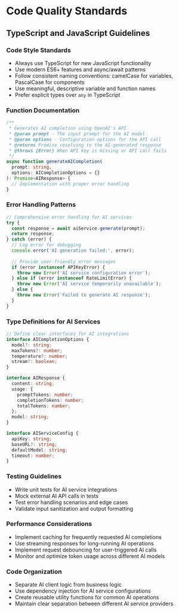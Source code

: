 # Code Quality Standards

## TypeScript and JavaScript Guidelines

### Code Style Standards
- Always use TypeScript for new JavaScript functionality
- Use modern ES6+ features and async/await patterns
- Follow consistent naming conventions: camelCase for variables, PascalCase for components
- Use meaningful, descriptive variable and function names
- Prefer explicit types over `any` in TypeScript

### Function Documentation
```typescript
/**
 * Generates AI completion using OpenAI's API
 * @param prompt - The input prompt for the AI model
 * @param options - Configuration options for the API call
 * @returns Promise resolving to the AI-generated response
 * @throws {Error} When API key is missing or API call fails
 */
async function generateAICompletion(
  prompt: string, 
  options: AICompletionOptions = {}
): Promise<AIResponse> {
  // Implementation with proper error handling
}
```

### Error Handling Patterns
```typescript
// Comprehensive error handling for AI services
try {
  const response = await aiService.generate(prompt);
  return response;
} catch (error) {
  // Log error for debugging
  console.error('AI generation failed:', error);
  
  // Provide user-friendly error messages
  if (error instanceof APIKeyError) {
    throw new Error('AI service configuration error');
  } else if (error instanceof RateLimitError) {
    throw new Error('AI service temporarily unavailable');
  } else {
    throw new Error('Failed to generate AI response');
  }
}
```

### Type Definitions for AI Services
```typescript
// Define clear interfaces for AI integrations
interface AICompletionOptions {
  model?: string;
  maxTokens?: number;
  temperature?: number;
  stream?: boolean;
}

interface AIResponse {
  content: string;
  usage: {
    promptTokens: number;
    completionTokens: number;
    totalTokens: number;
  };
  model: string;
}

interface AIServiceConfig {
  apiKey: string;
  baseURL?: string;
  defaultModel: string;
  timeout: number;
}
```

### Testing Guidelines
- Write unit tests for AI service integrations
- Mock external AI API calls in tests
- Test error handling scenarios and edge cases
- Validate input sanitization and output formatting

### Performance Considerations
- Implement caching for frequently requested AI completions
- Use streaming responses for long-running AI operations
- Implement request debouncing for user-triggered AI calls
- Monitor and optimize token usage across different AI models

### Code Organization
- Separate AI client logic from business logic
- Use dependency injection for AI service configurations
- Create reusable utility functions for common AI operations
- Maintain clear separation between different AI service providers